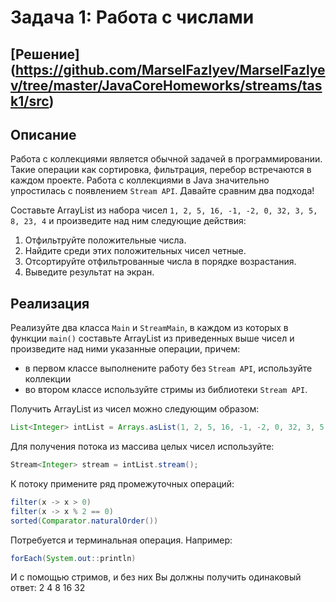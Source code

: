 # Задача 1: Работа с числами
## [Решение] (https://github.com/MarselFazlyev/MarselFazlyev/tree/master/JavaCoreHomeworks/streams/task1/src)
## Описание
Работа с коллекциями является обычной задачей в программировании. Такие операции как сортировка, фильтрация, перебор встречаются в каждом проекте. Работа с коллекциями в Java значительно упростилась с появлением `Stream API`. Давайте сравним два подхода! 

Составьте ArrayList из набора чисел `1, 2, 5, 16, -1, -2, 0, 32, 3, 5, 8, 23, 4` и произведите над ним следующие действия:
1. Отфильтруйте положительные числа.
2. Найдите среди этих положительных чисел четные.
3. Отсортируйте отфильтрованные числа в порядке возрастания.
4. Выведите результат на экран.

## Реализация
Реализуйте два класса `Main` и `StreamMain`, в каждом из которых в функции `main()` составьте ArrayList из приведенных выше чисел и произведите над ними указанные операции, причем:
* в первом классе выполнените работу без `Stream API`, используйте коллекции
* во втором классе используйте стримы из библиотеки `Stream API`.

Получить ArrayList из чисел можно следующим образом:
```java
List<Integer> intList = Arrays.asList(1, 2, 5, 16, -1, -2, 0, 32, 3, 5, 8, 23, 4);
```
Для получения потока из массива целых чисел используйте:
```java
Stream<Integer> stream = intList.stream();
```
К потоку примените ряд промежуточных операций:
```java
filter(x -> x > 0)
filter(x -> x % 2 == 0)
sorted(Comparator.naturalOrder())
```
Потребуется и терминальная операция. Например:
```java
forEach(System.out::println)
```
И с помощью стримов, и без них Вы должны получить одинаковый ответ:
2
4
8
16
32
